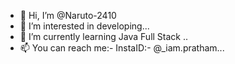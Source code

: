 - 👋 Hi, I’m @Naruto-2410
- 👀 I’m interested in developing...
- 🌱 I’m currently learning Java Full Stack ..
- 📫 You can reach me:- InstaID:- @_iam.pratham...

<!---
Naruto-2410/Naruto-2410 is a ✨ special ✨ repository because its `README.md` (this file) appears on your GitHub profile.
You can click the Preview link to take a look at your changes.
--->
